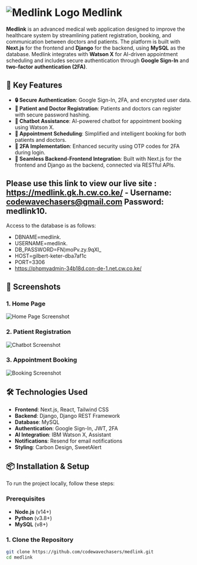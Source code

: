 # ![Medlink Logo](https://medlink.gk.h.cw.co.ke/medlink.jpg) Medlink

**Medlink** is an advanced medical web application designed to improve the healthcare system by streamlining patient registration, booking, and communication between doctors and patients. The platform is built with **Next.js** for the frontend and **Django** for the backend, using **MySQL** as the database. Medlink integrates with **Watson X** for AI-driven appointment scheduling and includes secure authentication through **Google Sign-In** and **two-factor authentication (2FA)**.

## 🚀 Key Features

- **🔒 Secure Authentication**: Google Sign-In, 2FA, and encrypted user data.
- **📝 Patient and Doctor Registration**: Patients and doctors can register with secure password hashing.
- **🤖 Chatbot Assistance**: AI-powered chatbot for appointment booking using Watson X.
- **📅 Appointment Scheduling**: Simplified and intelligent booking for both patients and doctors.
- **🔐 2FA Implementation**: Enhanced security using OTP codes for 2FA during login.
- **🔗 Seamless Backend-Frontend Integration**: Built with Next.js for the frontend and Django as the backend, connected via RESTful APIs.

## Please use this link to view our live site : https://medlink.gk.h.cw.co.ke/ - Username: codewavechasers@gmail.com Password: medlink10.
Access to the database is as follows:
- DBNAME=medlink.
- USERNAME=medlink.
- DB_PASSWORD=FN)moPv.zy.9qXl_
- HOST=gilbert-keter-dba7af1c
- PORT=3306
- https://phpmyadmin-34b18d.con-de-1.net.cw.co.ke/

## 📸 Screenshots

### 1. **Home Page**
![Home Page Screenshot](https://medlink.gk.h.cw.co.ke/medlink-images/dashboard.png)

### 2. **Patient Registration**
![Chatbot Screenshot](https://via.placeholder.com/800x400)

### 3. **Appointment Booking**
![Booking Screenshot](https://medlink.gk.h.cw.co.ke/medlink-images/chatbot.png)

## 🛠️ Technologies Used

- **Frontend**: Next.js, React, Tailwind CSS
- **Backend**: Django, Django REST Framework
- **Database**: MySQL
- **Authentication**: Google Sign-In, JWT, 2FA
- **AI Integration**: IBM Watson X, Assistant
- **Notifications**: Resend for email notifications
- **Styling**: Carbon Design, SweetAlert

## 📦 Installation & Setup

To run the project locally, follow these steps:

### Prerequisites

- **Node.js** (v14+)
- **Python** (v3.8+)
- **MySQL** (v8+)

### 1. Clone the Repository

```bash
git clone https://github.com/codewavechasers/medlink.git
cd medlink
